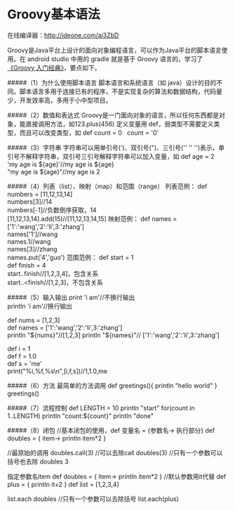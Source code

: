 Groovy基本语法
===
在线编译器：http://ideone.com/ai3ZbD

Groovy是Java平台上设计的面向对象编程语言，可以作为Java平台的脚本语言使用。在 android studio 中用的 gradle 就是基于 Groovy 语言的，学习了[《Groovy 入门经典》](http://book.douban.com/subject/2307272/)，要点如下。

#####（1）为什么使用脚本语言
脚本语言和系统语言（如 java）设计的目的不同。脚本语言多用于连接已有的程序，不是实现复杂的算法和数据结构，代码量少，开发效率高，多用于小中型项目。

#####（2）数值和表达式
Groovy是一门面向对象的语言，所以任何东西都是对象，能直接调用方法，如123.plus(456)
定义变量用 def，弱类型不需要定义类型，而且可以改变类型，如
def count = 0  
count = '0' 

#####（3）字符串
字符串可以用单引号(')、双引号(")、三引号('' '' '')表示，单引号不解释字符串，双引号三引号解释字符串可以加入变量，如
def age = 2  
'my age is ${age}'//my age is ${age}  
"my age is ${age}"//my age is 2 

#####（4）列表（list）、映射（map）和范围（range）
列表范例：
def numbers = [11,12,13,14]  
numbers[3]//14  
numbers[-1]//负数倒序获取，14  
[11,12,13,14].add(15)//[11,12,13,14,15] 
映射范例：
def names = ['1':'wang','2':'li',3:'zhang']  
names['1']//wang  
names.1//wang  
names[3]//zhang  
names.put('4','guo') 
范围范例：
def start = 1  
def finish = 4  
start..finish//[1,2,3,4]，包含关系  
start..<finish//[1,2,3]，不包含关系 

#####（5）输入输出
print 'i am'//不换行输出  
println 'i am'//换行输出  

def nums = [1,2,3]  
def names = ['1':'wang','2':'li',3:'zhang']  
println "${nums}"//[1,2,3]  
println "${names}"// ['1':'wang','2':'li',3:'zhang']  
  
def i = 1  
def f = 1.0  
def s = 'me'  
print("%i,%f,%s\n",[i,f,s])//1,1.0,me  

#####（6）方法
最简单的方法调用
def greetings(){
  println "hello world"
}
greetings()

#####（7）流程控制
def LENGTH = 10
println "start"
for(count in 1..LENGTH)
  println "count:${count}"
println "done"

#####（8）闭包
//基本闭包的使用，def 变量名 = {参数名-> 执行部分}
def doubles = {
	item->
	println item*2
}

//最原始的调用
doubles.call(3)
//可以去除call
doubles(3)
//只有一个参数可以括号也去除
doubles 3

指定参数名item
def doubles = {
	item->
	println item*2
}
//默认参数用it代替
def plus = {
	println it+2
}
def list = [1,2,3,4]

list.each doubles
//只有一个参数可以去除括号
list.each(plus)


